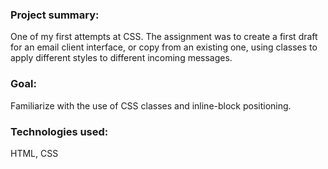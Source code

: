 ### Project summary:

One of my first attempts at CSS. The assignment was to create a first draft for an email client interface, or copy from an existing one, using classes to apply different styles to different incoming messages.

### Goal:

Familiarize with the use of CSS classes and inline-block positioning.

### Technologies used:

HTML, CSS
